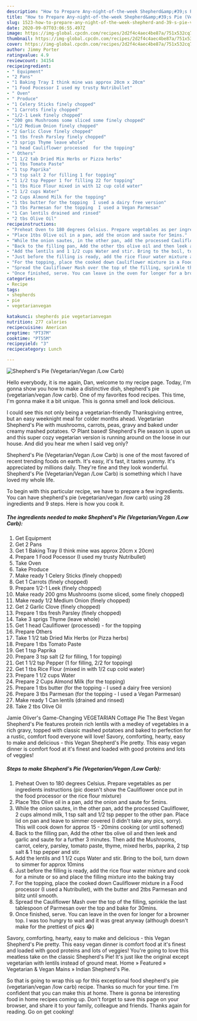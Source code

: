 ```yaml
---
description: "How to Prepare Any-night-of-the-week Shepherd&amp;#39;s Pie (Vegetarian/Vegan /Low Carb)"
title: "How to Prepare Any-night-of-the-week Shepherd&amp;#39;s Pie (Vegetarian/Vegan /Low Carb)"
slug: 1523-how-to-prepare-any-night-of-the-week-shepherd-and-39-s-pie-vegetarian-vegan-low-carb
date: 2020-09-07T03:06:55.497Z
image: https://img-global.cpcdn.com/recipes/2d2f4c4aec4be87a/751x532cq70/shepherds-pie-vegetarianvegan-low-carb-recipe-main-photo.jpg
thumbnail: https://img-global.cpcdn.com/recipes/2d2f4c4aec4be87a/751x532cq70/shepherds-pie-vegetarianvegan-low-carb-recipe-main-photo.jpg
cover: https://img-global.cpcdn.com/recipes/2d2f4c4aec4be87a/751x532cq70/shepherds-pie-vegetarianvegan-low-carb-recipe-main-photo.jpg
author: Jimmy Porter
ratingvalue: 4.9
reviewcount: 34154
recipeingredient:
- " Equipment"
- "2 Pans"
- "1 Baking Tray I think mine was approx 20cm x 20cm"
- "1 Food Pocessor I used my trusty Nutribullet"
- " Oven"
- " Produce"
- "1 Celery Sticks finely chopped"
- "1 Carrots finely chopped"
- "1/2-1 Leek finely chopped"
- "200 gms Mushrooms some sliced some finely chopped"
- "1/2 Medium Onion finely chopped"
- "2 Garlic Clove finely chopped"
- "1 tbs fresh Parsley finely chopped"
- "3 sprigs Thyme leave whole"
- "1 head Cauliflower processed  for the topping"
- " Others"
- "1 1/2 tab Dried Mix Herbs or Pizza herbs"
- "1 tbs Tomato Paste"
- "1 tsp Paprika"
- "3 tsp salt 2 for filling 1 for topping"
- "1 1/2 tsp Pepper 1 for filling 22 for topping"
- "1 tbs Rice Flour mixed in with 12 cup cold water"
- "1 1/2 cups Water"
- "2 Cups Almond Milk for the topping"
- "1 tbs butter for the topping  I used a dairy free version"
- "3 tbs Parmesan for the topping  I used a Vegan Parmesan"
- "1 Can lentils drained and rinsed"
- "2 tbs Olive Oil"
recipeinstructions:
- "Preheat Oven to 180 degrees Celsius. Prepare vegetables as per ingredients instructions (pic doesn&#39;t show the Cauliflower once put in the food processor or the rice flour mixture)"
- "Place 1tbs Olive oil in a pan, add the onion and saute for 5mins."
- "While the onion sautes, in the other pan, add the processed Cauliflower, 2 cups almond milk, 1 tsp salt and 1/2 tsp pepper to the other pan. Place lid on pan and leave to simmer covered (I didn&#39;t take any pics, sorry). This will cook down for approx 15 - 20mins cooking (or until softened)"
- "Back to the filling pan, Add the other tbs olive oil and then leek and garlic and saute for a further 3 minutes. Then add the Mushrooms, carrot, celery, parsley, tomato paste, thyme, mixed herbs, paprika, 2 tsp salt &amp; 1 tsp pepper and stir."
- "Add the lentils and 1 1/2 cups Water and stir. Bring to the boil, turn down to simmer for approx 10mins"
- "Just before the filling is ready, add the rice flour water mixture and cook for a minute or so and place the filling mixture into the baking tray"
- "For the topping, place the cooked down Cauliflower mixture in a Food processor (I used a Nutribullet), with the butter and 2tbs Parmesan and blitz until smooth."
- "Spread the Cauliflower Mash over the top of the filling, sprinkle the last tablespoon of Parmesan over the top and bake for 30mins."
- "Once finished, serve. You can leave in the oven for longer for a browner top. I was too hungry to wait and it was great anyway (although doesn&#39;t make for the prettiest of pics 😂)"
categories:
- Recipe
tags:
- shepherds
- pie
- vegetarianvegan

katakunci: shepherds pie vegetarianvegan 
nutrition: 277 calories
recipecuisine: American
preptime: "PT37M"
cooktime: "PT55M"
recipeyield: "3"
recipecategory: Lunch

---
```



![Shepherd&#39;s Pie (Vegetarian/Vegan /Low Carb)](https://img-global.cpcdn.com/recipes/2d2f4c4aec4be87a/751x532cq70/shepherds-pie-vegetarianvegan-low-carb-recipe-main-photo.jpg)

Hello everybody, it is me again, Dan, welcome to my recipe page. Today, I'm gonna show you how to make a distinctive dish, shepherd&#39;s pie (vegetarian/vegan /low carb). One of my favorites food recipes. This time, I'm gonna make it a bit unique. This is gonna smell and look delicious.

I could see this not only being a vegetarian-friendly Thanksgiving entree, but an easy weeknight meal for colder months ahead. Vegetarian Shepherd&#39;s Pie with mushrooms, carrots, peas, gravy and baked under creamy mashed potatoes. ♡ Plant based! Shepherd&#39;s Pie season is upon us and this super cozy vegetarian version is running around on the loose in our house. And did you hear me when I said veg only?

Shepherd&#39;s Pie (Vegetarian/Vegan /Low Carb) is one of the most favored of recent trending foods on earth. It's easy, it's fast, it tastes yummy. It's appreciated by millions daily. They're fine and they look wonderful. Shepherd&#39;s Pie (Vegetarian/Vegan /Low Carb) is something which I have loved my whole life.


To begin with this particular recipe, we have to prepare a few ingredients. You can have shepherd&#39;s pie (vegetarian/vegan /low carb) using 28 ingredients and 9 steps. Here is how you cook it.

<!--inarticleads1-->

##### The ingredients needed to make Shepherd&#39;s Pie (Vegetarian/Vegan /Low Carb):

1. Get  Equipment
1. Get 2 Pans
1. Get 1 Baking Tray (I think mine was approx 20cm x 20cm)
1. Prepare 1 Food Pocessor (I used my trusty Nutribullet)
1. Take  Oven
1. Take  Produce
1. Make ready 1 Celery Sticks (finely chopped)
1. Get 1 Carrots (finely chopped)
1. Prepare 1/2-1 Leek (finely chopped)
1. Make ready 200 gms Mushrooms (some sliced, some finely chopped)
1. Make ready 1/2 Medium Onion (finely chopped)
1. Get 2 Garlic Clove (finely chopped)
1. Prepare 1 tbs fresh Parsley (finely chopped)
1. Take 3 sprigs Thyme (leave whole)
1. Get 1 head Cauliflower (processed) - for the topping
1. Prepare  Others
1. Take 1 1/2 tab Dried Mix Herbs (or Pizza herbs)
1. Prepare 1 tbs Tomato Paste
1. Get 1 tsp Paprika
1. Prepare 3 tsp salt (2 for filling, 1 for topping)
1. Get 1 1/2 tsp Pepper (1 for filling, 2/2 for topping)
1. Get 1 tbs Rice Flour (mixed in with 1/2 cup cold water)
1. Prepare 1 1/2 cups Water
1. Prepare 2 Cups Almond Milk (for the topping)
1. Prepare 1 tbs butter (for the topping - I used a dairy free version)
1. Prepare 3 tbs Parmesan (for the topping - I used a Vegan Parmesan)
1. Make ready 1 Can lentils (drained and rinsed)
1. Take 2 tbs Olive Oil


Jamie Oliver&#39;s Game-Changing VEGETARIAN Cottage Pie The Best Vegan Shepherd&#39;s Pie features protein rich lentils with a medley of vegetables in a rich gravy, topped with classic mashed potatoes and baked to perfection for a rustic, comfort food everyone will love! Savory, comforting, hearty, easy to make and delicious - this Vegan Shepherd&#39;s Pie pretty. This easy vegan dinner is comfort food at it&#39;s finest and loaded with good proteins and lots of veggies! 

<!--inarticleads2-->

##### Steps to make Shepherd&#39;s Pie (Vegetarian/Vegan /Low Carb):

1. Preheat Oven to 180 degrees Celsius. Prepare vegetables as per ingredients instructions (pic doesn&#39;t show the Cauliflower once put in the food processor or the rice flour mixture)
1. Place 1tbs Olive oil in a pan, add the onion and saute for 5mins.
1. While the onion sautes, in the other pan, add the processed Cauliflower, 2 cups almond milk, 1 tsp salt and 1/2 tsp pepper to the other pan. Place lid on pan and leave to simmer covered (I didn&#39;t take any pics, sorry). This will cook down for approx 15 - 20mins cooking (or until softened)
1. Back to the filling pan, Add the other tbs olive oil and then leek and garlic and saute for a further 3 minutes. Then add the Mushrooms, carrot, celery, parsley, tomato paste, thyme, mixed herbs, paprika, 2 tsp salt &amp; 1 tsp pepper and stir.
1. Add the lentils and 1 1/2 cups Water and stir. Bring to the boil, turn down to simmer for approx 10mins
1. Just before the filling is ready, add the rice flour water mixture and cook for a minute or so and place the filling mixture into the baking tray
1. For the topping, place the cooked down Cauliflower mixture in a Food processor (I used a Nutribullet), with the butter and 2tbs Parmesan and blitz until smooth.
1. Spread the Cauliflower Mash over the top of the filling, sprinkle the last tablespoon of Parmesan over the top and bake for 30mins.
1. Once finished, serve. You can leave in the oven for longer for a browner top. I was too hungry to wait and it was great anyway (although doesn&#39;t make for the prettiest of pics 😂)


Savory, comforting, hearty, easy to make and delicious - this Vegan Shepherd&#39;s Pie pretty. This easy vegan dinner is comfort food at it&#39;s finest and loaded with good proteins and lots of veggies! You&#39;re going to love this meatless take on the classic Shepherd&#39;s Pie! It&#39;s just like the original except vegetarian with lentils instead of ground meat. Home » Featured » Vegetarian &amp; Vegan Mains » Indian Shepherd&#39;s Pie. 

So that is going to wrap this up for this exceptional food shepherd&#39;s pie (vegetarian/vegan /low carb) recipe. Thanks so much for your time. I'm confident that you can make this at home. There is gonna be interesting food in home recipes coming up. Don't forget to save this page on your browser, and share it to your family, colleague and friends. Thanks again for reading. Go on get cooking!
